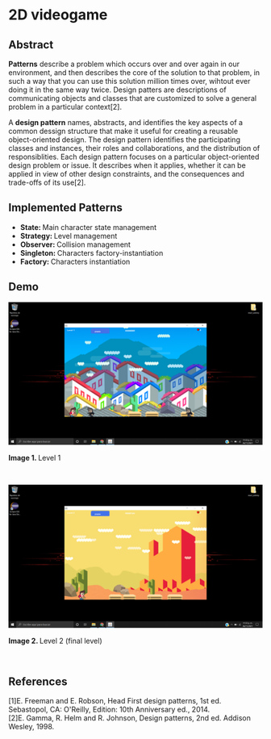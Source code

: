 # 2D videogame
## Abstract
<b>Patterns</b> describe a problem which occurs over and over again in our environment, and then describes the core of the solution to that problem, in such a way that you can use this solution million times over, wihtout ever doing it in the same way twice. Design patters are descriptions of communicating objects and classes that are customized to solve a general problem in a particular context[2].

A <b>design pattern</b> names, abstracts, and identifies the key aspects of a common dessign structure that make it useful for creating a reusable object-oriented design. The design pattern identifies the participating classes and instances, their roles and collaborations, and the distribution of responsiblities. Each design pattern focuses on a particular object-oriented design problem or issue. It describes when it applies, whether it can be applied in view of other design constraints, and the consequences and trade-offs of its use[2].

## Implemented Patterns
- <b>State: </b> Main character state management
- <b>Strategy: </b> Level management
- <b>Observer: </b> Collision management
- <b>Singleton: </b> Characters factory-instantiation
- <b>Factory: </b> Characters instantiation

## Demo
![Level1](https://github.com/rcgc/2dvideogames/blob/master/img/screenshot1.png)
<p><b>Image 1. </b>Level 1</p><br>

![Level2](https://github.com/rcgc/2dvideogames/blob/master/img/screenshot2.png)
<p><b>Image 2. </b>Level 2 (final level)</p><br>

## References
[1]E. Freeman and E. Robson, Head First design patterns, 1st ed. Sebastopol, CA: O'Reilly, Edition: 10th Anniversary ed., 2014.<br>
[2]E. Gamma, R. Helm and R. Johnson, Design patterns, 2nd ed. Addison Wesley, 1998.
